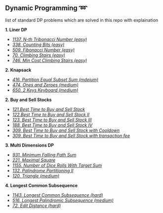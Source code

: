 ## Dynamic Programming :loop: 
list of standard DP problems which are solved in this repo with explaination

**1. Liner DP**
* *[1137. N-th Tribonacci Number (easy)](https://leetcode.com/problems/n-th-tribonacci-number/)*
* *[338. Counting Bits (easy)](https://leetcode.com/problems/counting-bits/)*
* *[509. Fibonacci Number (easy)](https://leetcode.com/problems/fibonacci-number/)*
* *[70. Climbing Stairs (easy)](https://leetcode.com/problems/climbing-stairs/)*
* *[746. Min Cost Climbing Stairs (easy)](https://leetcode.com/problems/min-cost-climbing-stairs/)*

**2. Knapsack**
* *[416. Partition Equal Subset Sum (mdeium)](https://leetcode.com/problems/partition-equal-subset-sum/)*
* *[474. Ones and Zeroes (medium)](https://leetcode.com/problems/ones-and-zeroes/)*
* *[650. 2 Keys Keyboard (medium)](https://leetcode.com/problems/2-keys-keyboard/)*

**2. Buy and Sell Stocks**
* *[121.Best Time to Buy and Sell Stock](https://leetcode.com/problems/best-time-to-buy-and-sell-stock/)* 
* *[122.Best Time to Buy and Sell Stock II](https://leetcode.com/problems/best-time-to-buy-and-sell-stock-ii/)* 
* *[123. Best Time to Buy and Sell Stock III](https://leetcode.com/problems/best-time-to-buy-and-sell-stock-iii/)* 
* *[188. Best Time to Buy and Sell Stock IV](https://leetcode.com/problems/best-time-to-buy-and-sell-stock-iv/)* 
* *[309. Best Time to Buy and Sell Stock with Cooldown](https://leetcode.com/problems/best-time-to-buy-and-sell-stock-with-cooldown/)* 
* *[309. Best Time to Buy and Sell Stock with transaction fee](https://leetcode.com/problems/best-time-to-buy-and-sell-stock-with-transaction-fee/)* 

**3. Multi Dimensions DP**
* *[931. Minimum Falling Path Sum](https://leetcode.com/problems/minimum-falling-path-sum/)* 
* *[221. Maximal Square](https://leetcode.com/problems/maximal-square/)* 
* *[1155. Number of Dice Rolls With Target Sum](https://leetcode.com/problems/number-of-dice-rolls-with-target-sum/)* 
* *[132. Palindrome Partitioning II](https://leetcode.com/problems/palindrome-partitioning-ii/)* 
* *[120. Triangle (medium)](https://leetcode.com/problems/triangle/)* 

**4. Longest Common Subsequence**
* *[1143. Longest Common Subsequence (hard)](https://leetcode.com/problems/longest-common-subsequence/)* 
* *[516. Longest Palindromic Subsequence (medium)](https://leetcode.com/problems/longest-palindromic-subsequence/)* 
* *[72. Edit Distance (hard)](https://leetcode.com/problems/edit-distance/)* 


